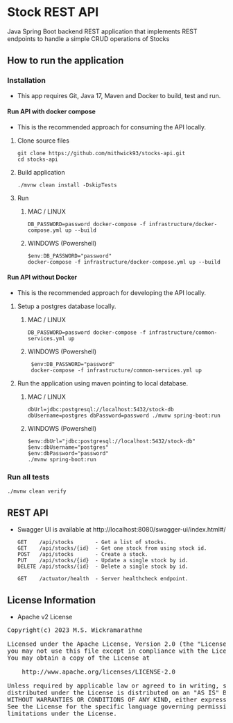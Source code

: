 # Stock REST API

Java Spring Boot backend REST application that implements REST endpoints to handle a simple CRUD operations of Stocks

## How to run the application

### Installation

* This app requires Git, Java 17, Maven and Docker to build, test and run.

#### Run API with docker compose

* This is the recommended approach for consuming the API locally.

1. Clone source files
    ```
    git clone https://github.com/mithwick93/stocks-api.git
    cd stocks-api
    ```

2. Build application
    ```
    ./mvnw clean install -DskipTests
    ```

3. Run
    1. MAC / LINUX
        ```
        DB_PASSWORD=password docker-compose -f infrastructure/docker-compose.yml up --build
        ```
    2. WINDOWS (Powershell)
       ```
       $env:DB_PASSWORD="password"
       docker-compose -f infrastructure/docker-compose.yml up --build
       ```

#### Run API without Docker

* This is the recommended approach for developing the API locally.

1. Setup a postgres database locally.
    1. MAC / LINUX
        ```
        DB_PASSWORD=password docker-compose -f infrastructure/common-services.yml up
        ```

    2. WINDOWS (Powershell)
       ```
        $env:DB_PASSWORD="password"
        docker-compose -f infrastructure/common-services.yml up
       ```

2. Run the application using maven pointing to local database.
    1. MAC / LINUX
       ```
       dbUrl=jdbc:postgresql://localhost:5432/stock-db dbUsername=postgres dbPassword=password ./mvnw spring-boot:run
       ```

    2. WINDOWS (Powershell)

       ```
       $env:dbUrl="jdbc:postgresql://localhost:5432/stock-db"
       $env:dbUsername="postgres"
       $env:dbPassword="password"
       ./mvnw spring-boot:run
       ```

### Run all tests

```
./mvnw clean verify
```

## REST API

* Swagger UI is available at http://localhost:8080/swagger-ui/index.html#/

    ```
    GET    /api/stocks       - Get a list of stocks.
    GET    /api/stocks/{id}  - Get one stock from using stock id.
    POST   /api/stocks       - Create a stock.
    PUT    /api/stocks/{id}  - Update a single stock by id.
    DELETE /api/stocks/{id}  - Delete a single stock by id.
    
    GET    /actuator/health  - Server healthcheck endpoint.
    ```

## License Information

- Apache v2 License

<pre>
Copyright(c) 2023 M.S. Wickramarathne

Licensed under the Apache License, Version 2.0 (the "License");
you may not use this file except in compliance with the License.
You may obtain a copy of the License at

    http://www.apache.org/licenses/LICENSE-2.0

Unless required by applicable law or agreed to in writing, software
distributed under the License is distributed on an "AS IS" BASIS,
WITHOUT WARRANTIES OR CONDITIONS OF ANY KIND, either express or implied.
See the License for the specific language governing permissions and
limitations under the License.
</pre>